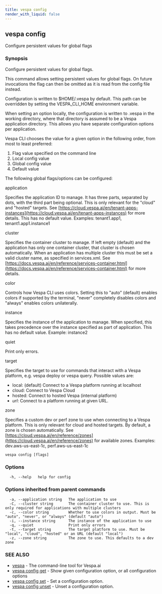 ```yaml
---
title: vespa config
render_with_liquid: false
---
```


## vespa config

Configure persistent values for global flags

### Synopsis

Configure persistent values for global flags.

This command allows setting persistent values for global flags. On future
invocations the flag can then be omitted as it is read from the config file
instead.

Configuration is written to $HOME/.vespa by default. This path can be
overridden by setting the VESPA_CLI_HOME environment variable.

When setting an option locally, the configuration is written to .vespa in the
working directory, where that directory is assumed to be a Vespa application
directory. This allows you have separate configuration options per application.

Vespa CLI chooses the value for a given option in the following order, from
most to least preferred:

1. Flag value specified on the command line
2. Local config value
3. Global config value
4. Default value

The following global flags/options can be configured:

application

Specifies the application ID to manage. It has three parts, separated by
dots, with the third part being optional. This is only relevant for the "cloud"
and "hosted" targets. See [https://cloud.vespa.ai/en/tenant-apps-instances](https://cloud.vespa.ai/en/tenant-apps-instances) for
more details. This has no default value. Examples: tenant1.app1,
tenant1.app1.instance1

cluster

Specifies the container cluster to manage. If left empty (default) and the
application has only one container cluster, that cluster is chosen
automatically. When an application has multiple cluster this must be set a
valid cluster name, as specified in services.xml. See
[https://docs.vespa.ai/en/reference/services-container.html](https://docs.vespa.ai/en/reference/services-container.html) for more details.

color

Controls how Vespa CLI uses colors. Setting this to "auto" (default) enables
colors if supported by the terminal, "never" completely disables colors and
"always" enables colors unilaterally.

instance

Specifies the instance of the application to manage. When specified, this takes
precedence over the instance specified as part of application. This has no
default value. Example: instance2

quiet

Print only errors.

target

Specifies the target to use for commands that interact with a Vespa platform,
e.g. vespa deploy or vespa query. Possible values are:

- local: (default) Connect to a Vespa platform running at localhost
- cloud: Connect to Vespa Cloud
- hosted: Connect to hosted Vespa (internal platform)
- *url*: Connect to a platform running at given URL.

zone

Specifies a custom dev or perf zone to use when connecting to a Vespa platform.
This is only relevant for cloud and hosted targets. By default, a zone is
chosen automatically. See [https://cloud.vespa.ai/en/reference/zones](https://cloud.vespa.ai/en/reference/zones) for
available zones. Examples: dev.aws-us-east-1c, perf.aws-us-east-1c


```
vespa config [flags]
```

### Options

```
  -h, --help   help for config
```

### Options inherited from parent commands

```
  -a, --application string   The application to use
  -C, --cluster string       The container cluster to use. This is only required for applications with multiple clusters
  -c, --color string         Whether to use colors in output. Must be "auto", "never", or "always" (default "auto")
  -i, --instance string      The instance of the application to use
  -q, --quiet                Print only errors
  -t, --target string        The target platform to use. Must be "local", "cloud", "hosted" or an URL (default "local")
  -z, --zone string          The zone to use. This defaults to a dev zone
```

### SEE ALSO

* [vespa](vespa.html)	 - The command-line tool for Vespa.ai
* [vespa config get](vespa_config_get.html)	 - Show given configuration option, or all configuration options
* [vespa config set](vespa_config_set.html)	 - Set a configuration option.
* [vespa config unset](vespa_config_unset.html)	 - Unset a configuration option.

